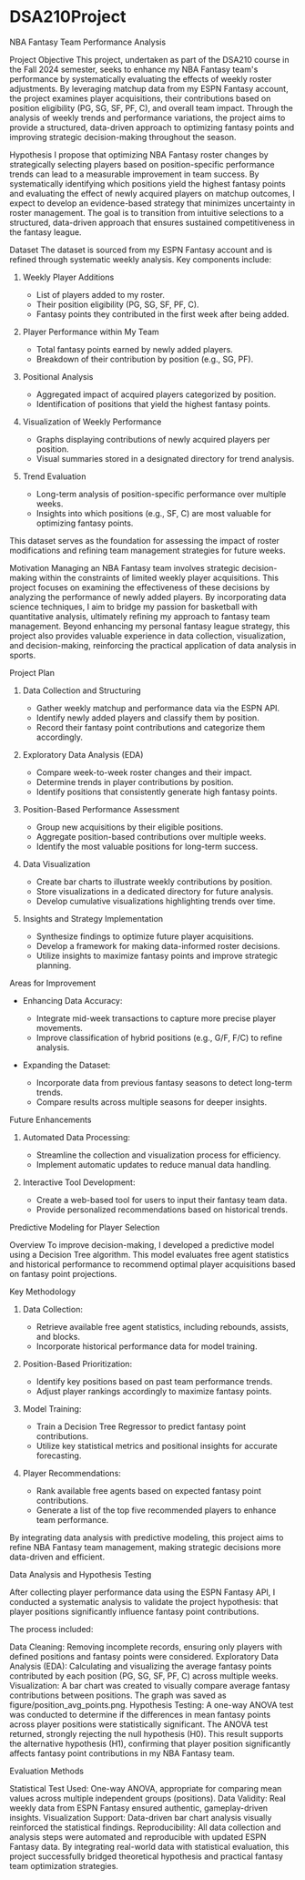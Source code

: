 # DSA210Project
NBA Fantasy Team Performance Analysis

Project Objective
This project, undertaken as part of the DSA210 course in the Fall 2024 semester, seeks to enhance my NBA Fantasy team's performance by systematically evaluating the effects of weekly roster adjustments. By leveraging matchup data from my ESPN Fantasy account, the project examines player acquisitions, their contributions based on position eligibility (PG, SG, SF, PF, C), and overall team impact. Through the analysis of weekly trends and performance variations, the project aims to provide a structured, data-driven approach to optimizing fantasy points and improving strategic decision-making throughout the season.

Hypothesis
I propose that optimizing NBA Fantasy roster changes by strategically selecting players based on position-specific performance trends can lead to a measurable improvement in team success. By systematically identifying which positions yield the highest fantasy points and evaluating the effect of newly acquired players on matchup outcomes, I expect to develop an evidence-based strategy that minimizes uncertainty in roster management. The goal is to transition from intuitive selections to a structured, data-driven approach that ensures sustained competitiveness in the fantasy league.

Dataset
The dataset is sourced from my ESPN Fantasy account and is refined through systematic weekly analysis. Key components include:

1. Weekly Player Additions 
   - List of players added to my roster.
   - Their position eligibility (PG, SG, SF, PF, C).
   - Fantasy points they contributed in the first week after being added.

2. Player Performance within My Team  
   - Total fantasy points earned by newly added players.
   - Breakdown of their contribution by position (e.g., SG, PF).

3. Positional Analysis  
   - Aggregated impact of acquired players categorized by position.
   - Identification of positions that yield the highest fantasy points.

4. Visualization of Weekly Performance  
   - Graphs displaying contributions of newly acquired players per position.
   - Visual summaries stored in a designated directory for trend analysis.

5. Trend Evaluation  
   - Long-term analysis of position-specific performance over multiple weeks.
   - Insights into which positions (e.g., SF, C) are most valuable for optimizing fantasy points.

This dataset serves as the foundation for assessing the impact of roster modifications and refining team management strategies for future weeks.

Motivation
Managing an NBA Fantasy team involves strategic decision-making within the constraints of limited weekly player acquisitions. This project focuses on examining the effectiveness of these decisions by analyzing the performance of newly added players. By incorporating data science techniques, I aim to bridge my passion for basketball with quantitative analysis, ultimately refining my approach to fantasy team management. Beyond enhancing my personal fantasy league strategy, this project also provides valuable experience in data collection, visualization, and decision-making, reinforcing the practical application of data analysis in sports.

Project Plan

1. Data Collection and Structuring  
   - Gather weekly matchup and performance data via the ESPN API.
   - Identify newly added players and classify them by position.
   - Record their fantasy point contributions and categorize them accordingly.

2. Exploratory Data Analysis (EDA)  
   - Compare week-to-week roster changes and their impact.
   - Determine trends in player contributions by position.
   - Identify positions that consistently generate high fantasy points.

3. Position-Based Performance Assessment  
   - Group new acquisitions by their eligible positions.
   - Aggregate position-based contributions over multiple weeks.
   - Identify the most valuable positions for long-term success.

4. Data Visualization  
   - Create bar charts to illustrate weekly contributions by position.
   - Store visualizations in a dedicated directory for future analysis.
   - Develop cumulative visualizations highlighting trends over time.

5. Insights and Strategy Implementation  
   - Synthesize findings to optimize future player acquisitions.
   - Develop a framework for making data-informed roster decisions.
   - Utilize insights to maximize fantasy points and improve strategic planning.

Areas for Improvement

- Enhancing Data Accuracy:  
  - Integrate mid-week transactions to capture more precise player movements.
  - Improve classification of hybrid positions (e.g., G/F, F/C) to refine analysis.

- Expanding the Dataset: 
  - Incorporate data from previous fantasy seasons to detect long-term trends.
  - Compare results across multiple seasons for deeper insights.

Future Enhancements

1. Automated Data Processing:  
   - Streamline the collection and visualization process for efficiency.
   - Implement automatic updates to reduce manual data handling.

2. Interactive Tool Development:  
   - Create a web-based tool for users to input their fantasy team data.
   - Provide personalized recommendations based on historical trends.

Predictive Modeling for Player Selection

Overview
To improve decision-making, I developed a predictive model using a Decision Tree algorithm. This model evaluates free agent statistics and historical performance to recommend optimal player acquisitions based on fantasy point projections.

Key Methodology

1. Data Collection:  
   - Retrieve available free agent statistics, including rebounds, assists, and blocks.
   - Incorporate historical performance data for model training.

2. Position-Based Prioritization:  
   - Identify key positions based on past team performance trends.
   - Adjust player rankings accordingly to maximize fantasy points.

3. Model Training:  
   - Train a Decision Tree Regressor to predict fantasy point contributions.
   - Utilize key statistical metrics and positional insights for accurate forecasting.

4. Player Recommendations:  
   - Rank available free agents based on expected fantasy point contributions.
   - Generate a list of the top five recommended players to enhance team performance.

By integrating data analysis with predictive modeling, this project aims to refine NBA Fantasy team management, making strategic decisions more data-driven and efficient.

Data Analysis and Hypothesis Testing

After collecting player performance data using the ESPN Fantasy API, I conducted a systematic analysis to validate the project hypothesis: that player positions significantly influence fantasy point contributions.

The process included:

Data Cleaning: Removing incomplete records, ensuring only players with defined positions and fantasy points were considered.
Exploratory Data Analysis (EDA): Calculating and visualizing the average fantasy points contributed by each position (PG, SG, SF, PF, C) across multiple weeks.
Visualization: A bar chart was created to visually compare average fantasy contributions between positions. The graph was saved as figure/position_avg_points.png.
Hypothesis Testing:
A one-way ANOVA test was conducted to determine if the differences in mean fantasy points across player positions were statistically significant.
The ANOVA test returned, strongly rejecting the null hypothesis (H0).
This result supports the alternative hypothesis (H1), confirming that player position significantly affects fantasy point contributions in my NBA Fantasy team.

Evaluation Methods

Statistical Test Used: One-way ANOVA, appropriate for comparing mean values across multiple independent groups (positions).
Data Validity: Real weekly data from ESPN Fantasy ensured authentic, gameplay-driven insights.
Visualization Support: Data-driven bar chart analysis visually reinforced the statistical findings.
Reproducibility: All data collection and analysis steps were automated and reproducible with updated ESPN Fantasy data.
By integrating real-world data with statistical evaluation, this project successfully bridged theoretical hypothesis and practical fantasy team optimization strategies.

